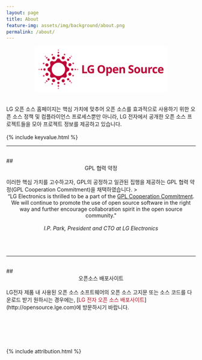 ```yaml
---
layout: page
title: About
feature-img: assets/img/background/about.png
permalink: /about/
---
```


<p align="center"><img src="../assets/img/icons/bi.png" width="70%"/></p>
<br>
LG 오픈 소스 홈페이지는 핵심 가치에 맞추어 오픈 소스를 효과적으로 사용하기 위한 오픈 소스 정책 및 컴플라이언스 프로세스뿐만 아니라, LG 전자에서 공개한 오픈 소스 프로젝트들을 모아 프로젝트 정보를 제공하고 있습니다.
<br>
<br>
{% include keyvalue.html %}

<hr>
<br>
## <center>GPL 협력 약정</center>
<br>
이러한 핵심 가치를 고수하고자, GPL의 공정하고 일관된 집행을 제공하는 GPL 협력 약정(GPL Cooperation Commitment)을 채택하였습니다.
><center>“LG Electronics is thrilled to be a part of the <a href="https://github.com/LGE-OSS/gpl-commitment">GPL Cooperation Commitment</a>. We will continue to promote the use of open source software in the right way and further encourage collaboration spirit in the open source community."
<br>
<br><em>I.P. Park, President and CTO at LG Electronics</em></center>

<br />
<br />
<br />
<hr>
<br>
## <center>오픈소스 배포사이트</center>
<br>
LG전자 제품 내 사용된 오픈 소스 소프트웨어의 오픈 소스 고지문 또는 소스 코드를 다운로드 받기 원하시는 경우에는, [<span style="color:#ab1628">LG 전자 오픈 소스 배포사이트</span>](http://opensource.lge.com)에 방문하시기 바랍니다.
<br>
<br>
<br>
<br>
<br>
<br>

{% include attribution.html %}
<br> 
